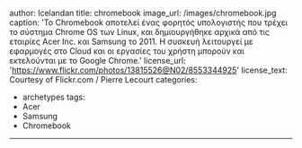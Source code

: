 author: Icelandan
title: chromebook
image_url: /images/chromebook.jpg
caption: 'Το Chromebook αποτελεί ένας φορητός υπολογιστής που τρέχει το σύστημα Chrome OS των Linux, και δημιουργήθηκε αρχικά από τις εταιρίες Acer Inc. και Samsung το 2011. Η συσκευή λειτουργεί με εφαρμογές στο Cloud και οι εργασίες του χρήστη μπορούν και εκτελούνται με το Google Chrome.'
license_url: 'https://www.flickr.com/photos/13815526@N02/8553344925'
license_text: Courtesy of Flickr.com / Pierre Lecourt
categories:
  - archetypes
tags:
  - Acer
  - Samsung
  - Chromebook
---

